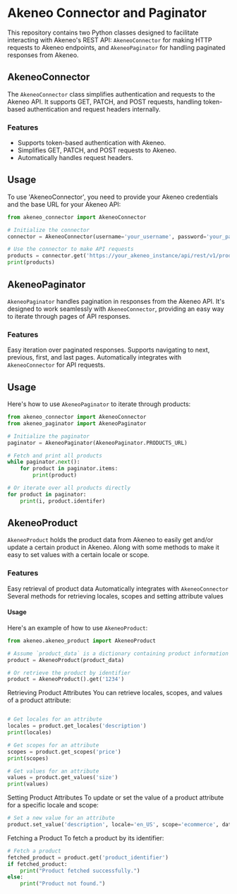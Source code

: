 
# Akeneo Connector and Paginator

This repository contains two Python classes designed to facilitate interacting with Akeneo's REST API: `AkeneoConnector` for making HTTP requests to Akeneo endpoints, and `AkeneoPaginator` for handling paginated responses from Akeneo.

## AkeneoConnector

The `AkeneoConnector` class simplifies authentication and requests to the Akeneo API. It supports GET, PATCH, and POST requests, handling token-based authentication and request headers internally.

### Features

- Supports token-based authentication with Akeneo.
- Simplifies GET, PATCH, and POST requests to Akeneo.
- Automatically handles request headers.


## Usage
To use 'AkeneoConnector', you need to provide your Akeneo credentials and the base URL for your Akeneo API:

```python
from akeneo_connector import AkeneoConnector

# Initialize the connector
connector = AkeneoConnector(username='your_username', password='your_password', auth_token='your_auth_token', auth_url='your_auth_url')

# Use the connector to make API requests
products = connector.get('https://your_akeneo_instance/api/rest/v1/products')
print(products)
```


## AkeneoPaginator
`AkeneoPaginator` handles pagination in responses from the Akeneo API. It's designed to work seamlessly with `AkeneoConnector`, providing an easy way to iterate through pages of API responses.

### Features
Easy iteration over paginated responses.
Supports navigating to next, previous, first, and last pages.
Automatically integrates with `AkeneoConnector` for API requests.

## Usage
Here's how to use `AkeneoPaginator` to iterate through products:

```python
from akeneo_connector import AkeneoConnector
from akeneo_paginator import AkeneoPaginator

# Initialize the paginator
paginator = AkeneoPaginator(AkeneoPaginator.PRODUCTS_URL)

# Fetch and print all products
while paginator.next():
    for product in paginator.items:
        print(product)

# Or iterate over all products directly
for product in paginator:
    print(i, product.identifer)
```


## AkeneoProduct
`AkeneoProduct` holds the product data from Akeneo to easily get and/or update a certain product in Akeneo. Along with some methods to make it easy to set values with a certain locale or scope.

### Features
Easy retrieval of product data
Automatically integrates with `AkeneoConnector`
Several methods for retrieving locales, scopes and setting attribute values

#### Usage
Here's an example of how to use `AkeneoProduct`:


```python
from akeneo.akeneo_product import AkeneoProduct

# Assume `product_data` is a dictionary containing product information
product = AkeneoProduct(product_data)

# Or retrieve the product by identifier
product = AkeneoProduct().get('1234')
```

Retrieving Product Attributes
You can retrieve locales, scopes, and values of a product attribute:

```python

# Get locales for an attribute
locales = product.get_locales('description')
print(locales)

# Get scopes for an attribute
scopes = product.get_scopes('price')
print(scopes)

# Get values for an attribute
values = product.get_values('size')
print(values)

```

Setting Product Attributes
To update or set the value of a product attribute for a specific locale and scope:

```python
# Set a new value for an attribute
product.set_value('description', locale='en_US', scope='ecommerce', data='New product description')
```

Fetching a Product
To fetch a product by its identifier:
```python
# Fetch a product
fetched_product = product.get('product_identifier')
if fetched_product:
    print("Product fetched successfully.")
else:
    print("Product not found.")
```